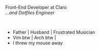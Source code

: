 Front-End Developer at Claro <br>
*...and Dotfiles Engineer*

<br>

- Father | Husband | Frustrated Musician
- Vim btw | Arch btw | 
- I threw my mouse away
